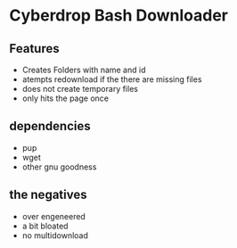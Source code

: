 # Cyberdrop Bash Downloader

## Features

-   Creates Folders with name and id
-   atempts redownload if the there are missing files
-   does not create temporary files
-   only hits the page once

## dependencies

-   pup
-   wget
-   other gnu goodness

## the negatives
- over engeneered
- a bit bloated
- no multidownload
